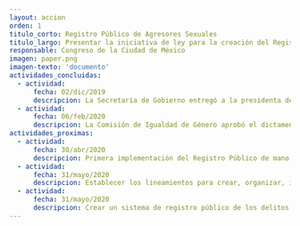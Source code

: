 ```yaml
---
layout: accion
orden: 1
titulo_corto: Registro Público de Agresores Sexuales
titulo_largo: Presentar la iniciativa de ley para la creación del Registro Público de Agresores Sexuales
responsable: Congreso de la Ciudad de México
imagen: paper.png
imagen-texto: 'documento'
actividades_concluidas:
  - actividad:
      fecha: 02/dic/2019
      descripcion: La Secretaría de Gobierno entregó a la presidenta de la Mesa Directiva del Congreso local la iniciativa de Ley del Registro Público de Agresores Sexuales.
  - actividad:
      fecha: 06/feb/2020
      descripcion: La Comisión de Igualdad de Género aprobó el dictamen de opinión para crear la Ley del Registro Público de Agresores Sexuales en la Ciudad de México.
actividades_proximas:
  - actividad:
      fecha: 30/abr/2020
      descripcion: Primera implementación del Registro Público de mano con la Agencia Digital de Innovación Pública.
  - actividad:
      fecha: 31/mayo/2020
      descripcion: Establecer los lineamientos para crear, organizar, implementar, gestionar, actualizar, monitorear y evaluar el funcionamiento del registro.
  - actividad:
      fecha: 31/mayo/2020
      descripcion: Crear un sistema de registro público de los delitos cometidos en contra de mujeres, que integre la estadística criminal y victimal.
---
```

